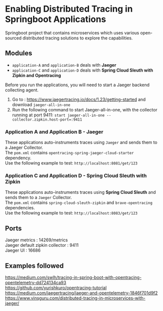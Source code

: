 # Enabling Distributed Tracing in Springboot Applications
Springboot project that contains microservices which uses various open-sourced distributed tracing solutions to explore the capabilities.

## Modules
* `application-A` and `application-B` deals with **Jaeger**
* `application-C` and `application-D` deals with **Spring Cloud Sleuth with Zipkin and Opentracing**

Before you run the applications, you will need to start a Jaeger backend collecting agent.  
1. Go to : https://www.jaegertracing.io/docs/1.23/getting-started and download `jaeger-all-in-one`
1. Run the following command to start Jaeger-all-in-one, with the collector running at port 9411: `start jaeger-all-in-one --collector.zipkin.host-port=:9411`

### Application A and Application B - Jaeger
These applications auto-instruments traces using `Jaeger` and sends them to a Jaeger Collector.  
The `pom.xml` contains `opentracing-spring-jaeger-cloud-starter` dependency.  
Use the following example to test: `http://localhost:8081/get/123`

### Application C and Application D - Spring Cloud Sleuth with Zipkin
These applications auto-instruments traces using <b>Spring Cloud Sleuth</b> and sends them to a `Jaeger` Collector.  
The `pom.xml` contains `spring-cloud-sleuth-zipkin` and `brave-opentracing` dependencies.  
Use the following example to test: `http://localhost:8083/get/123`

## Ports
Jaeger metrics : 14269/metrics  
Jaeger default zipkin collector : 9411  
Jaeger UI : 16686

## Examples followed  
https://medium.com/swlh/tracing-in-spring-boot-with-opentracing-opentelemetry-dd724134ca93  
https://github.com/yurishkuro/opentracing-tutorial  
https://medium.com/jaegertracing/jaeger-and-opentelemetry-1846f701d9f2  
https://www.vinsguru.com/distributed-tracing-in-microservices-with-jaeger/  
